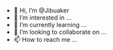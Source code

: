 - 👋 Hi, I’m @Jibuaker
- 👀 I’m interested in ...
- 🌱 I’m currently learning ...
- 💞️ I’m looking to collaborate on ...
- 📫 How to reach me ...

<!---
Jibuaker/Jibuaker is a ✨ special ✨ repository because its `README.md` (this file) appears on your GitHub profile.
You can click the Preview link to take a look at your changes.
--->
